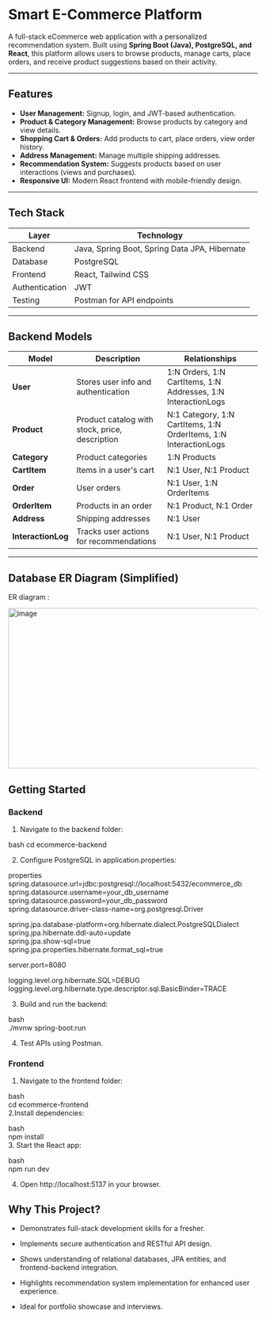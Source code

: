 # Smart E-Commerce Platform

A full-stack eCommerce web application with a personalized recommendation system. Built using **Spring Boot (Java), PostgreSQL, and React**, this platform allows users to browse products, manage carts, place orders, and receive product suggestions based on their activity.

---

## Features
  
  - **User Management:** Signup, login, and JWT-based authentication.  
  - **Product & Category Management:** Browse products by category and view details.  
  - **Shopping Cart & Orders:** Add products to cart, place orders, view order history.  
  - **Address Management:** Manage multiple shipping addresses.  
  - **Recommendation System:** Suggests products based on user interactions (views and purchases).  
  - **Responsive UI:** Modern React frontend with mobile-friendly design.

---

## Tech Stack

  | Layer           | Technology                                   |
  |-----------------|----------------------------------------------|
  | Backend         | Java, Spring Boot, Spring Data JPA, Hibernate |
  | Database        | PostgreSQL                                   |
  | Frontend        | React, Tailwind CSS                          |
  | Authentication  | JWT                                          |
  | Testing         | Postman for API endpoints                     |

---

## Backend Models

  | Model            | Description                                     | Relationships |
  |------------------|-------------------------------------------------|---------------|
  | **User**         | Stores user info and authentication             | 1:N Orders, 1:N CartItems, 1:N Addresses, 1:N InteractionLogs |
  | **Product**      | Product catalog with stock, price, description | N:1 Category, 1:N CartItems, 1:N OrderItems, 1:N InteractionLogs |
  | **Category**     | Product categories                              | 1:N Products   |
  | **CartItem**     | Items in a user's cart                           | N:1 User, N:1 Product |
  | **Order**        | User orders                                     | N:1 User, 1:N OrderItems |
  | **OrderItem**    | Products in an order                             | N:1 Product, N:1 Order |
  | **Address**      | Shipping addresses                               | N:1 User       |
  | **InteractionLog** | Tracks user actions for recommendations       | N:1 User, N:1 Product |

---

## Database ER Diagram (Simplified)

ER diagram :

<img width="536" height="324" alt="image" src="https://github.com/user-attachments/assets/e885fce9-2a1b-4c42-9850-dce3798f711f" />


## Getting Started

### Backend

1. Navigate to the backend folder:

  bash
  cd ecommerce-backend

2. Configure PostgreSQL in application.properties:

  properties
  spring.datasource.url=jdbc:postgresql://localhost:5432/ecommerce_db<br>
  spring.datasource.username=your_db_username<br>
  spring.datasource.password=your_db_password<br>
  spring.datasource.driver-class-name=org.postgresql.Driver<br>
  
  spring.jpa.database-platform=org.hibernate.dialect.PostgreSQLDialect<br>
  spring.jpa.hibernate.ddl-auto=update<br>
  spring.jpa.show-sql=true<br>
  spring.jpa.properties.hibernate.format_sql=true<br>
  
  server.port=8080<br>
  
  logging.level.org.hibernate.SQL=DEBUG<br>
  logging.level.org.hibernate.type.descriptor.sql.BasicBinder=TRACE<br>

3. Build and run the backend:

  bash<br>
  ./mvnw spring-boot:run<br>

4. Test APIs using Postman.

### Frontend

1. Navigate to the frontend folder:

  bash<br>
  cd ecommerce-frontend<br>
2.Install dependencies:

  bash<br>
  npm install<br>
3. Start the React app:

  bash<br>
  npm run dev<br>
  
4. Open http://localhost:5137 in your browser.


## Why This Project?
  - Demonstrates full-stack development skills for a fresher.
  
  - Implements secure authentication and RESTful API design.
  
  - Shows understanding of relational databases, JPA entities, and frontend-backend integration.
  
  - Highlights recommendation system implementation for enhanced user experience.
  
  - Ideal for portfolio showcase and interviews.

